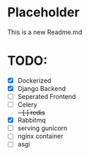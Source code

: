 # Placeholder
This is a new Readme.md
# TODO:
- [x] Dockerized
- [x] Django Backend
- [ ] Seperated Frontend
- [ ] Celery<br>
~~- [ ] redis~~
- [x] Rabbitmq
- [ ] serving gunicorn
- [ ] nginx container
- [ ] asgi
